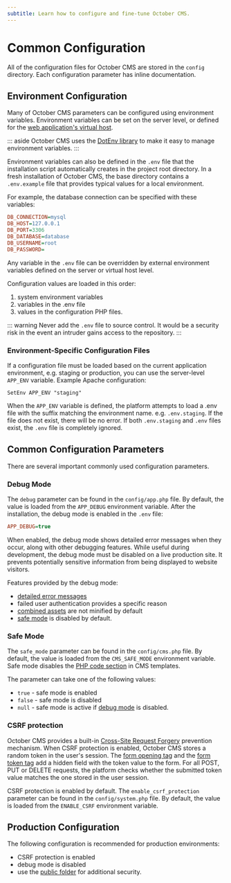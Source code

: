 ```yaml
---
subtitle: Learn how to configure and fine-tune October CMS.
---
```

# Common Configuration

All of the configuration files for October CMS are stored in the `config` directory. Each configuration parameter has inline documentation.

## Environment Configuration

Many of October CMS parameters can be configured using environment variables. Environment variables can be set on the server level, or defined for the [web application's virtual host](https://httpd.apache.org/docs/2.4/env.html).

::: aside
October CMS uses the [DotEnv library](https://github.com/vlucas/phpdotenv) to make it easy to manage environment variables.
:::

Environment variables can also be defined in the `.env` file that the installation script automatically creates in the project root directory. In a fresh installation of October CMS, the base directory contains a `.env.example` file that provides typical values for a local environment.

For example, the database connection can be specified with these variables:

```ini
DB_CONNECTION=mysql
DB_HOST=127.0.0.1
DB_PORT=3306
DB_DATABASE=database
DB_USERNAME=root
DB_PASSWORD=
```

Any variable in the `.env` file can be overridden by external environment variables defined on the server or virtual host level.

Configuration values are loaded in this order:

1. system environment variables
2. variables in the .env file
3. values in the configuration PHP files.

::: warning
Never add the `.env` file to source control. It would be a security risk in the event an intruder gains access to the repository.
:::

### Environment-Specific Configuration Files

If a configuration file must be loaded based on the current application environment, e.g. staging or production, you can use the server-level `APP_ENV` variable. Example Apache configuration:

```text
SetEnv APP_ENV "staging"
```

When the `APP_ENV` variable is defined, the platform attempts to load a .env file with the suffix matching the environment name. e.g. `.env.staging`. If the file does not exist, there will be no error. If both `.env.staging` and `.env` files exist, the `.env` file is completely ignored.

## Common Configuration Parameters

There are several important commonly used configuration parameters.

### Debug Mode

The `debug` parameter can be found in the `config/app.php` file. By default, the value is loaded from the `APP_DEBUG` environment variable. After the installation, the debug mode is enabled in the `.env` file:

```ini
APP_DEBUG=true
```

When enabled, the debug mode shows detailed error messages when they occur, along with other debugging features. While useful during development, the debug mode must be disabled on a live production site. It prevents potentially sensitive information from being displayed to website visitors.

Features provided by the debug mode:

* [detailed error messages](../cms/pages.md#error-page)
* failed user authentication provides a specific reason
* [combined assets](../markup/filter-theme.md) are not minified by default
* [safe mode](../setup/configuration.md#safe-mode) is disabled by default.

### Safe Mode

The `safe_mode` parameter can be found in the `config/cms.php` file. By default, the value is loaded from the `CMS_SAFE_MODE` environment variable. Safe mode disables the [PHP code section](../cms/themes.md#php-code-section) in CMS templates.

The parameter can take one of the following values:

* `true` - safe mode is enabled
* `false` - safe mode is disabled
* `null` - safe mode is active if [debug mode](../setup/configuration.md#debug-mode) is disabled.

### CSRF protection

October CMS provides a built-in [Cross-Site Request Forgery](https://owasp.org/www-community/attacks/csrf) prevention mechanism. When CSRF protection is enabled, October CMS stores a random token in the user's session. The [form opening tag](../services/html.md#opening-a-form) and the [form token tag](../services/html.md#form-tokens) add a hidden field with the token value to the form. For all POST, PUT or DELETE requests, the platform checks whether the submitted token value matches the one stored in the user session.

CSRF protection is enabled by default. The `enable_csrf_protection` parameter can be found in the `config/system.php` file. By default, the value is loaded from the `ENABLE_CSRF` environment variable.

## Production Configuration

The following configuration is recommended for production environments:

* CSRF protection is enabled
* debug mode is disabled
* use the [public folder](../setup/web-server-config.md#public-folder) for additional security.
